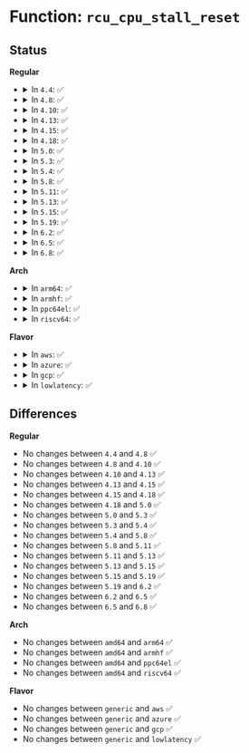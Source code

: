# Function: <code>rcu_cpu_stall_reset</code>

## Status
<b>Regular</b>
<ul>
<li>
<details>
<summary>In <code>4.4</code>: ✅</summary>

```c
void rcu_cpu_stall_reset();
```

**Collision:** Unique Global

**Inline:** No

**Transformation:** False

**Instances:**

```
In kernel/rcu/tree.c (ffffffff810e7df0)
Location: kernel/rcu/tree.c:1411
Inline: False
Direct callers:
  - arch/x86/kernel/pvclock.c:pvclock_touch_watchdogs
  - kernel/debug/debug_core.c:kgdb_cpu_enter
  - kernel/debug/debug_core.c:kgdb_cpu_enter
  - kernel/debug/debug_core.c:kgdb_cpu_enter
```
**Symbols:**

```
ffffffff810e7df0-ffffffff810e7e42: rcu_cpu_stall_reset (STB_GLOBAL)
```
</details>
</li>
<li>
<details>
<summary>In <code>4.8</code>: ✅</summary>

```c
void rcu_cpu_stall_reset();
```

**Collision:** Unique Global

**Inline:** No

**Transformation:** False

**Instances:**

```
In kernel/rcu/tree.c (ffffffff810ee030)
Location: kernel/rcu/tree.c:1522
Inline: False
Direct callers:
  - arch/x86/kernel/pvclock.c:pvclock_touch_watchdogs
  - kernel/debug/debug_core.c:kgdb_cpu_enter
  - kernel/debug/debug_core.c:kgdb_cpu_enter
  - kernel/debug/debug_core.c:kgdb_cpu_enter
```
**Symbols:**

```
ffffffff810ee030-ffffffff810ee082: rcu_cpu_stall_reset (STB_GLOBAL)
```
</details>
</li>
<li>
<details>
<summary>In <code>4.10</code>: ✅</summary>

```c
void rcu_cpu_stall_reset();
```

**Collision:** Unique Global

**Inline:** No

**Transformation:** False

**Instances:**

```
In kernel/rcu/tree.c (ffffffff810f5110)
Location: kernel/rcu/tree.c:1524
Inline: False
Direct callers:
  - arch/x86/kernel/pvclock.c:pvclock_touch_watchdogs
  - kernel/debug/debug_core.c:kgdb_cpu_enter
  - kernel/debug/debug_core.c:kgdb_cpu_enter
  - kernel/debug/debug_core.c:kgdb_cpu_enter
```
**Symbols:**

```
ffffffff810f5110-ffffffff810f5162: rcu_cpu_stall_reset (STB_GLOBAL)
```
</details>
</li>
<li>
<details>
<summary>In <code>4.13</code>: ✅</summary>

```c
void rcu_cpu_stall_reset();
```

**Collision:** Unique Global

**Inline:** No

**Transformation:** False

**Instances:**

```
In kernel/rcu/tree.c (ffffffff810f5e90)
Location: kernel/rcu/tree.c:1623
Inline: False
Direct callers:
  - arch/x86/kernel/pvclock.c:pvclock_touch_watchdogs
  - kernel/debug/debug_core.c:kgdb_cpu_enter
  - kernel/debug/debug_core.c:kgdb_cpu_enter
  - kernel/debug/debug_core.c:kgdb_cpu_enter
```
**Symbols:**

```
ffffffff810f5e90-ffffffff810f5ee2: rcu_cpu_stall_reset (STB_GLOBAL)
```
</details>
</li>
<li>
<details>
<summary>In <code>4.15</code>: ✅</summary>

```c
void rcu_cpu_stall_reset();
```

**Collision:** Unique Global

**Inline:** No

**Transformation:** False

**Instances:**

```
In kernel/rcu/tree.c (ffffffff810ffd30)
Location: kernel/rcu/tree.c:1695
Inline: False
Direct callers:
  - arch/x86/kernel/pvclock.c:pvclock_touch_watchdogs
  - kernel/debug/debug_core.c:kgdb_cpu_enter
  - kernel/debug/debug_core.c:kgdb_cpu_enter
  - kernel/debug/debug_core.c:kgdb_cpu_enter
```
**Symbols:**

```
ffffffff810ffd30-ffffffff810ffd82: rcu_cpu_stall_reset (STB_GLOBAL)
```
</details>
</li>
<li>
<details>
<summary>In <code>4.18</code>: ✅</summary>

```c
void rcu_cpu_stall_reset();
```

**Collision:** Unique Global

**Inline:** No

**Transformation:** False

**Instances:**

```
In kernel/rcu/tree.c (ffffffff81108050)
Location: kernel/rcu/tree.c:1572
Inline: False
Direct callers:
  - arch/x86/kernel/pvclock.c:pvclock_touch_watchdogs
  - kernel/debug/debug_core.c:kgdb_cpu_enter
  - kernel/debug/debug_core.c:kgdb_cpu_enter
  - kernel/debug/debug_core.c:kgdb_cpu_enter
```
**Symbols:**

```
ffffffff81108050-ffffffff811080a2: rcu_cpu_stall_reset (STB_GLOBAL)
```
</details>
</li>
<li>
<details>
<summary>In <code>5.0</code>: ✅</summary>

```c
void rcu_cpu_stall_reset();
```

**Collision:** Unique Global

**Inline:** No

**Transformation:** False

**Instances:**

```
In kernel/rcu/tree.c (ffffffff81113580)
Location: kernel/rcu/tree.c:1442
Inline: False
Direct callers:
  - arch/x86/kernel/pvclock.c:pvclock_touch_watchdogs
  - kernel/debug/debug_core.c:kgdb_cpu_enter
  - kernel/debug/debug_core.c:kgdb_cpu_enter
  - kernel/debug/debug_core.c:kgdb_cpu_enter
```
**Symbols:**

```
ffffffff81113580-ffffffff811135a6: rcu_cpu_stall_reset (STB_GLOBAL)
```
</details>
</li>
<li>
<details>
<summary>In <code>5.3</code>: ✅</summary>

```c
void rcu_cpu_stall_reset();
```

**Collision:** Unique Global

**Inline:** No

**Transformation:** False

**Instances:**

```
In kernel/rcu/tree.c (ffffffff8111dbe0)
Location: kernel/rcu/tree_stall.h:90
Inline: False
Direct callers:
  - arch/x86/kernel/pvclock.c:pvclock_touch_watchdogs
  - kernel/debug/debug_core.c:kgdb_cpu_enter
  - kernel/debug/debug_core.c:kgdb_cpu_enter
  - kernel/debug/debug_core.c:kgdb_cpu_enter
```
**Symbols:**

```
ffffffff8111dbe0-ffffffff8111dc06: rcu_cpu_stall_reset (STB_GLOBAL)
```
</details>
</li>
<li>
<details>
<summary>In <code>5.4</code>: ✅</summary>

```c
void rcu_cpu_stall_reset();
```

**Collision:** Unique Global

**Inline:** No

**Transformation:** False

**Instances:**

```
In kernel/rcu/tree.c (ffffffff8112a180)
Location: kernel/rcu/tree_stall.h:90
Inline: False
Direct callers:
  - arch/x86/kernel/pvclock.c:pvclock_touch_watchdogs
  - arch/x86/platform/uv/uv_nmi.c:uv_handle_nmi
  - kernel/debug/debug_core.c:kgdb_cpu_enter
  - kernel/debug/debug_core.c:kgdb_cpu_enter
  - kernel/debug/debug_core.c:kgdb_cpu_enter
```
**Symbols:**

```
ffffffff8112a180-ffffffff8112a1a6: rcu_cpu_stall_reset (STB_GLOBAL)
```
</details>
</li>
<li>
<details>
<summary>In <code>5.8</code>: ✅</summary>

```c
void rcu_cpu_stall_reset();
```

**Collision:** Unique Global

**Inline:** No

**Transformation:** False

**Instances:**

```
In kernel/rcu/tree.c (ffffffff811386f0)
Location: kernel/rcu/tree_stall.h:122
Inline: False
Direct callers:
  - arch/x86/kernel/pvclock.c:pvclock_clocksource_read
  - arch/x86/platform/uv/uv_nmi.c:uv_handle_nmi
  - kernel/debug/debug_core.c:kgdb_cpu_enter
  - kernel/debug/debug_core.c:kgdb_cpu_enter
  - kernel/debug/debug_core.c:kgdb_cpu_enter
```
**Symbols:**

```
ffffffff811386f0-ffffffff81138716: rcu_cpu_stall_reset (STB_GLOBAL)
```
</details>
</li>
<li>
<details>
<summary>In <code>5.11</code>: ✅</summary>

```c
void rcu_cpu_stall_reset();
```

**Collision:** Unique Global

**Inline:** No

**Transformation:** False

**Instances:**

```
In kernel/rcu/tree.c (ffffffff81133fc0)
Location: kernel/rcu/tree_stall.h:128
Inline: False
Direct callers:
  - arch/x86/kernel/pvclock.c:pvclock_clocksource_read
  - arch/x86/platform/uv/uv_nmi.c:uv_handle_nmi
  - kernel/debug/debug_core.c:kgdb_cpu_enter
  - kernel/debug/debug_core.c:kgdb_cpu_enter
  - kernel/debug/debug_core.c:kgdb_cpu_enter
```
**Symbols:**

```
ffffffff81133fc0-ffffffff81133fe6: rcu_cpu_stall_reset (STB_GLOBAL)
```
</details>
</li>
<li>
<details>
<summary>In <code>5.13</code>: ✅</summary>

```c
void rcu_cpu_stall_reset();
```

**Collision:** Unique Global

**Inline:** No

**Transformation:** False

**Instances:**

```
In kernel/rcu/tree.c (ffffffff81134d30)
Location: kernel/rcu/tree_stall.h:128
Inline: False
Direct callers:
  - arch/x86/kernel/pvclock.c:pvclock_clocksource_read
  - arch/x86/platform/uv/uv_nmi.c:uv_handle_nmi
  - kernel/debug/debug_core.c:kgdb_cpu_enter
  - kernel/debug/debug_core.c:kgdb_cpu_enter
  - kernel/debug/debug_core.c:kgdb_cpu_enter
```
**Symbols:**

```
ffffffff81134d30-ffffffff81134d56: rcu_cpu_stall_reset (STB_GLOBAL)
```
</details>
</li>
<li>
<details>
<summary>In <code>5.15</code>: ✅</summary>

```c
void rcu_cpu_stall_reset();
```

**Collision:** Unique Global

**Inline:** No

**Transformation:** False

**Instances:**

```
In kernel/rcu/tree.c (ffffffff81157500)
Location: kernel/rcu/tree_stall.h:126
Inline: False
Direct callers:
  - arch/x86/kernel/pvclock.c:pvclock_clocksource_read
  - arch/x86/platform/uv/uv_nmi.c:uv_handle_nmi
  - kernel/debug/debug_core.c:kgdb_cpu_enter
  - kernel/debug/debug_core.c:kgdb_cpu_enter
  - kernel/debug/debug_core.c:kgdb_cpu_enter
```
**Symbols:**

```
ffffffff81157500-ffffffff81157558: rcu_cpu_stall_reset (STB_GLOBAL)
```
</details>
</li>
<li>
<details>
<summary>In <code>5.19</code>: ✅</summary>

```c
void rcu_cpu_stall_reset();
```

**Collision:** Unique Global

**Inline:** No

**Transformation:** False

**Instances:**

```
In kernel/rcu/tree.c (ffffffff81180690)
Location: kernel/rcu/tree_stall.h:154
Inline: False
Direct callers:
  - arch/x86/kernel/pvclock.c:pvclock_clocksource_read
  - arch/x86/platform/uv/uv_nmi.c:uv_handle_nmi
  - kernel/debug/debug_core.c:kgdb_cpu_enter
  - kernel/debug/debug_core.c:kgdb_cpu_enter
  - kernel/debug/debug_core.c:kgdb_cpu_enter
```
**Symbols:**

```
ffffffff81180690-ffffffff811806f0: rcu_cpu_stall_reset (STB_GLOBAL)
```
</details>
</li>
<li>
<details>
<summary>In <code>6.2</code>: ✅</summary>

```c
void rcu_cpu_stall_reset();
```

**Collision:** Unique Global

**Inline:** No

**Transformation:** False

**Instances:**

```
In kernel/rcu/tree.c (ffffffff811bae00)
Location: kernel/rcu/tree_stall.h:154
Inline: False
Direct callers:
  - arch/x86/kernel/pvclock.c:pvclock_clocksource_read
  - arch/x86/platform/uv/uv_nmi.c:uv_handle_nmi
  - kernel/debug/debug_core.c:kgdb_cpu_enter
  - kernel/debug/debug_core.c:kgdb_cpu_enter
  - kernel/debug/debug_core.c:kgdb_cpu_enter
```
**Symbols:**

```
ffffffff811bae00-ffffffff811bae60: rcu_cpu_stall_reset (STB_GLOBAL)
```
</details>
</li>
<li>
<details>
<summary>In <code>6.5</code>: ✅</summary>

```c
void rcu_cpu_stall_reset();
```

**Collision:** Unique Global

**Inline:** No

**Transformation:** False

**Instances:**

```
In kernel/rcu/tree.c (ffffffff811cd740)
Location: kernel/rcu/tree_stall.h:154
Inline: False
Direct callers:
  - arch/x86/kernel/pvclock.c:pvclock_clocksource_read
  - arch/x86/platform/uv/uv_nmi.c:uv_handle_nmi
  - kernel/debug/debug_core.c:kgdb_cpu_enter
  - kernel/debug/debug_core.c:kgdb_cpu_enter
  - kernel/debug/debug_core.c:kgdb_cpu_enter
```
**Symbols:**

```
ffffffff811cd740-ffffffff811cd7a0: rcu_cpu_stall_reset (STB_GLOBAL)
```
</details>
</li>
<li>
<details>
<summary>In <code>6.8</code>: ✅</summary>

```c
void rcu_cpu_stall_reset();
```

**Collision:** Unique Global

**Inline:** No

**Transformation:** False

**Instances:**

```
In kernel/rcu/tree.c (ffffffff811e23b0)
Location: kernel/rcu/tree_stall.h:160
Inline: False
Direct callers:
  - arch/x86/kernel/pvclock.c:pvclock_clocksource_read
  - arch/x86/platform/uv/uv_nmi.c:uv_handle_nmi
  - kernel/debug/debug_core.c:kgdb_cpu_enter
  - kernel/debug/debug_core.c:kgdb_cpu_enter
  - kernel/debug/debug_core.c:kgdb_cpu_enter
```
**Symbols:**

```
ffffffff811e23b0-ffffffff811e23d4: rcu_cpu_stall_reset (STB_GLOBAL)
```
</details>
</li>
</ul>
<b>Arch</b>
<ul>
<li>
<details>
<summary>In <code>arm64</code>: ✅</summary>

```c
void rcu_cpu_stall_reset();
```

**Collision:** Unique Global

**Inline:** No

**Transformation:** False

**Instances:**

```
In kernel/rcu/tree.c (ffff800010192050)
Location: kernel/rcu/tree_stall.h:90
Inline: False
Direct callers:
  - kernel/debug/debug_core.c:kgdb_cpu_enter
  - kernel/debug/debug_core.c:kgdb_cpu_enter
  - kernel/debug/debug_core.c:kgdb_cpu_enter
```
**Symbols:**

```
ffff800010192050-ffff800010192084: rcu_cpu_stall_reset (STB_GLOBAL)
```
</details>
</li>
<li>
<details>
<summary>In <code>armhf</code>: ✅</summary>

```c
void rcu_cpu_stall_reset();
```

**Collision:** Unique Global

**Inline:** No

**Transformation:** False

**Instances:**

```
In kernel/rcu/tree.c (c03dfa90)
Location: kernel/rcu/tree_stall.h:90
Inline: False
Direct callers:
  - kernel/debug/debug_core.c:kgdb_cpu_enter
  - kernel/debug/debug_core.c:kgdb_cpu_enter
  - kernel/debug/debug_core.c:kgdb_cpu_enter
```
**Symbols:**

```
c03dfa90-c03dfac4: rcu_cpu_stall_reset (STB_GLOBAL)
```
</details>
</li>
<li>
<details>
<summary>In <code>ppc64el</code>: ✅</summary>

```c
void rcu_cpu_stall_reset();
```

**Collision:** Unique Global

**Inline:** No

**Transformation:** False

**Instances:**

```
In kernel/rcu/tree.c (c0000000001ed670)
Location: kernel/rcu/tree_stall.h:90
Inline: False
Direct callers:
  - kernel/debug/debug_core.c:kgdb_cpu_enter
  - kernel/debug/debug_core.c:kgdb_cpu_enter
  - kernel/debug/debug_core.c:kgdb_cpu_enter
```
**Symbols:**

```
c0000000001ed670-c0000000001ed6a8: rcu_cpu_stall_reset (STB_GLOBAL)
```
</details>
</li>
<li>
<details>
<summary>In <code>riscv64</code>: ✅</summary>

```c
void rcu_cpu_stall_reset();
```

**Collision:** Unique Global

**Inline:** No

**Transformation:** False

**Instances:**

```
In kernel/rcu/tree.c (ffffffe000124e42)
Location: kernel/rcu/tree_stall.h:90
Inline: False
```
**Symbols:**

```
ffffffe000124e42-ffffffe000124e72: rcu_cpu_stall_reset (STB_GLOBAL)
```
</details>
</li>
</ul>
<b>Flavor</b>
<ul>
<li>
<details>
<summary>In <code>aws</code>: ✅</summary>

```c
void rcu_cpu_stall_reset();
```

**Collision:** Unique Global

**Inline:** No

**Transformation:** False

**Instances:**

```
In kernel/rcu/tree.c (ffffffff81122760)
Location: kernel/rcu/tree_stall.h:90
Inline: False
Direct callers:
  - arch/x86/kernel/pvclock.c:pvclock_touch_watchdogs
  - kernel/debug/debug_core.c:kgdb_cpu_enter
  - kernel/debug/debug_core.c:kgdb_cpu_enter
  - kernel/debug/debug_core.c:kgdb_cpu_enter
```
**Symbols:**

```
ffffffff81122760-ffffffff81122786: rcu_cpu_stall_reset (STB_GLOBAL)
```
</details>
</li>
<li>
<details>
<summary>In <code>azure</code>: ✅</summary>

```c
void rcu_cpu_stall_reset();
```

**Collision:** Unique Global

**Inline:** No

**Transformation:** False

**Instances:**

```
In kernel/rcu/tree.c (ffffffff81114e50)
Location: kernel/rcu/tree_stall.h:90
Inline: False
Direct callers:
  - arch/x86/kernel/pvclock.c:pvclock_touch_watchdogs
  - kernel/debug/debug_core.c:kgdb_cpu_enter
  - kernel/debug/debug_core.c:kgdb_cpu_enter
  - kernel/debug/debug_core.c:kgdb_cpu_enter
```
**Symbols:**

```
ffffffff81114e50-ffffffff81114e76: rcu_cpu_stall_reset (STB_GLOBAL)
```
</details>
</li>
<li>
<details>
<summary>In <code>gcp</code>: ✅</summary>

```c
void rcu_cpu_stall_reset();
```

**Collision:** Unique Global

**Inline:** No

**Transformation:** False

**Instances:**

```
In kernel/rcu/tree.c (ffffffff81120650)
Location: kernel/rcu/tree_stall.h:90
Inline: False
Direct callers:
  - arch/x86/kernel/pvclock.c:pvclock_touch_watchdogs
  - kernel/debug/debug_core.c:kgdb_cpu_enter
  - kernel/debug/debug_core.c:kgdb_cpu_enter
  - kernel/debug/debug_core.c:kgdb_cpu_enter
```
**Symbols:**

```
ffffffff81120650-ffffffff81120676: rcu_cpu_stall_reset (STB_GLOBAL)
```
</details>
</li>
<li>
<details>
<summary>In <code>lowlatency</code>: ✅</summary>

```c
void rcu_cpu_stall_reset();
```

**Collision:** Unique Global

**Inline:** No

**Transformation:** False

**Instances:**

```
In kernel/rcu/tree.c (ffffffff8112c8b0)
Location: kernel/rcu/tree_stall.h:90
Inline: False
Direct callers:
  - arch/x86/kernel/pvclock.c:pvclock_touch_watchdogs
  - arch/x86/platform/uv/uv_nmi.c:uv_handle_nmi
  - kernel/debug/debug_core.c:kgdb_cpu_enter
  - kernel/debug/debug_core.c:kgdb_cpu_enter
  - kernel/debug/debug_core.c:kgdb_cpu_enter
```
**Symbols:**

```
ffffffff8112c8b0-ffffffff8112c8d6: rcu_cpu_stall_reset (STB_GLOBAL)
```
</details>
</li>
</ul>

## Differences
<b>Regular</b>
<ul>
<li>
No changes between <code>4.4</code> and <code>4.8</code> ✅
</li>
<li>
No changes between <code>4.8</code> and <code>4.10</code> ✅
</li>
<li>
No changes between <code>4.10</code> and <code>4.13</code> ✅
</li>
<li>
No changes between <code>4.13</code> and <code>4.15</code> ✅
</li>
<li>
No changes between <code>4.15</code> and <code>4.18</code> ✅
</li>
<li>
No changes between <code>4.18</code> and <code>5.0</code> ✅
</li>
<li>
No changes between <code>5.0</code> and <code>5.3</code> ✅
</li>
<li>
No changes between <code>5.3</code> and <code>5.4</code> ✅
</li>
<li>
No changes between <code>5.4</code> and <code>5.8</code> ✅
</li>
<li>
No changes between <code>5.8</code> and <code>5.11</code> ✅
</li>
<li>
No changes between <code>5.11</code> and <code>5.13</code> ✅
</li>
<li>
No changes between <code>5.13</code> and <code>5.15</code> ✅
</li>
<li>
No changes between <code>5.15</code> and <code>5.19</code> ✅
</li>
<li>
No changes between <code>5.19</code> and <code>6.2</code> ✅
</li>
<li>
No changes between <code>6.2</code> and <code>6.5</code> ✅
</li>
<li>
No changes between <code>6.5</code> and <code>6.8</code> ✅
</li>
</ul>
<b>Arch</b>
<ul>
<li>
No changes between <code>amd64</code> and <code>arm64</code> ✅
</li>
<li>
No changes between <code>amd64</code> and <code>armhf</code> ✅
</li>
<li>
No changes between <code>amd64</code> and <code>ppc64el</code> ✅
</li>
<li>
No changes between <code>amd64</code> and <code>riscv64</code> ✅
</li>
</ul>
<b>Flavor</b>
<ul>
<li>
No changes between <code>generic</code> and <code>aws</code> ✅
</li>
<li>
No changes between <code>generic</code> and <code>azure</code> ✅
</li>
<li>
No changes between <code>generic</code> and <code>gcp</code> ✅
</li>
<li>
No changes between <code>generic</code> and <code>lowlatency</code> ✅
</li>
</ul>
